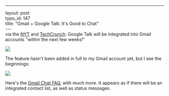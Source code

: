 ------------------------------------------------------------------------

layout: post\
typo\_id: 147\
title: "Gmail + Google Talk: It's Good to Chat"\
---\
via the
[NYT](http://www.nytimes.com/2006/02/07/technology/07google.html?ex=1296968400&en=94d57a25d17db102&ei=5088&partner=rssnyt&emc=rss)
and
[TechCrunch](http://www.techcrunch.com/2006/02/06/gmail-chat-to-launch-tomorrow/):
Google Talk will be integrated into Gmail accounts "within the next few
weeks!"

![](http://mail.google.com/mail/help/images/chat_popout.gif)

The feature hasn't been added in full to my Gmail account yet, but I see
the beginnings:

![](http://files.jnewland.com/chats.png)

Here's the [Gmail Chat FAQ](http://mail.google.com/mail/help/chat.html),
with much more. It appears as if there will be an integrated contact
list, as well as status messages.
